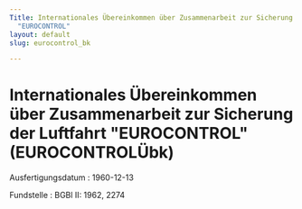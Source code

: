 ```yaml
---
Title: Internationales Übereinkommen über Zusammenarbeit zur Sicherung der Luftfahrt
  "EUROCONTROL"
layout: default
slug: eurocontrol_bk

---
```


# Internationales Übereinkommen über Zusammenarbeit zur Sicherung der Luftfahrt "EUROCONTROL" (EUROCONTROLÜbk)

Ausfertigungsdatum
:   1960-12-13

Fundstelle
:   BGBl II: 1962, 2274

